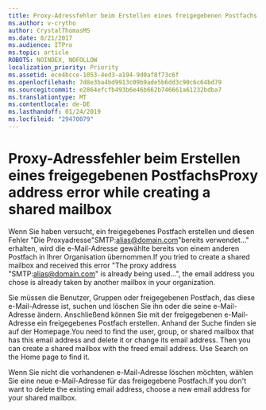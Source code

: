 ```yaml
---
title: Proxy-Adressfehler beim Erstellen eines freigegebenen Postfachs
ms.author: v-crytho
author: CrystalThomasMS
ms.date: 8/21/2017
ms.audience: ITPro
ms.topic: article
ROBOTS: NOINDEX, NOFOLLOW
localization_priority: Priority
ms.assetid: ece4bcce-1053-4ed3-a194-9d0af8f73c6f
ms.openlocfilehash: 7d8e3ba4bd9913c09b9ade5b6dd3c90c6c64bd79
ms.sourcegitcommit: e2864efcfb493b6e46b662b746661a61232bdba7
ms.translationtype: MT
ms.contentlocale: de-DE
ms.lasthandoff: 01/24/2019
ms.locfileid: "29470079"
---
```

# <a name="proxy-address-error-while-creating-a-shared-mailbox"></a><span data-ttu-id="c77e7-102">Proxy-Adressfehler beim Erstellen eines freigegebenen Postfachs</span><span class="sxs-lookup"><span data-stu-id="c77e7-102">Proxy address error while creating a shared mailbox</span></span>

<span data-ttu-id="c77e7-103">Wenn Sie haben versucht, ein freigegebenes Postfach erstellen und diesen Fehler "Die Proxyadresse"SMTP:alias@domain.com"bereits verwendet..." erhalten, wird die e-Mail-Adresse gewählte bereits von einem anderen Postfach in Ihrer Organisation übernommen.</span><span class="sxs-lookup"><span data-stu-id="c77e7-103">If you tried to create a shared mailbox and received this error "The proxy address "SMTP:alias@domain.com" is already being used…", the email address you chose is already taken by another mailbox in your organization.</span></span>
  
<span data-ttu-id="c77e7-p101">Sie müssen die Benutzer, Gruppen oder freigegebenen Postfach, das diese e-Mail-Adresse ist, suchen und löschen Sie ihn oder die seine e-Mail-Adresse ändern. Anschließend können Sie mit der freigegebenen e-Mail-Adresse ein freigegebenes Postfach erstellen. Anhand der Suche finden sie auf der Homepage.</span><span class="sxs-lookup"><span data-stu-id="c77e7-p101">You need to find the user, group, or shared mailbox that has this email address and delete it or change its email address. Then you can create a shared mailbox with the freed email address. Use Search on the Home page to find it.</span></span>
  
<span data-ttu-id="c77e7-107">Wenn Sie nicht die vorhandenen e-Mail-Adresse löschen möchten, wählen Sie eine neue e-Mail-Adresse für das freigegebene Postfach.</span><span class="sxs-lookup"><span data-stu-id="c77e7-107">If you don't want to delete the existing email address, choose a new email address for your shared mailbox.</span></span>
  

